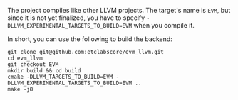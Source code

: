 The project compiles like other LLVM projects. The target's name is `EVM`, but since it is not yet finalized, you have
to specify `-DLLVM_EXPERIMENTAL_TARGETS_TO_BUILD=EVM` when you compile it.

In short, you can use the following to build the backend:

```
git clone git@github.com:etclabscore/evm_llvm.git
cd evm_llvm
git checkout EVM
mkdir build && cd build
cmake -DLLVM_TARGETS_TO_BUILD=EVM -DLLVM_EXPERIMENTAL_TARGETS_TO_BUILD=EVM ..
make -j8
```
